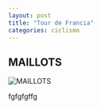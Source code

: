```yaml
---
layout: post
title: "Tour de Francia"
categories: ciclismo
---
```


## MAILLOTS

![MAILLOTS](https://danieledufis.github.io/images_text/ciclismo_tour_maillots.jpg)

fgfgfgffg
